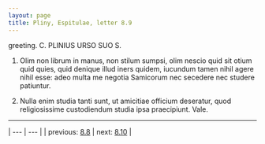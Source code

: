 ```yaml
---
layout: page
title: Pliny, Espitulae, letter 8.9
---
```


greeting. C. PLINIUS URSO SUO S.



1. Olim non librum in manus, non stilum sumpsi, olim nescio quid sit otium quid quies, quid denique illud iners quidem, iucundum tamen nihil agere nihil esse: adeo multa me negotia Samicorum nec secedere nec studere patiuntur.



2. Nulla enim studia tanti sunt, ut amicitiae officium deseratur, quod religiosissime custodiendum studia ipsa praecipiunt. Vale.



---

| --- | --- |
| previous: [8.8](../8.8/) | next: [8.10](../8.10/) |